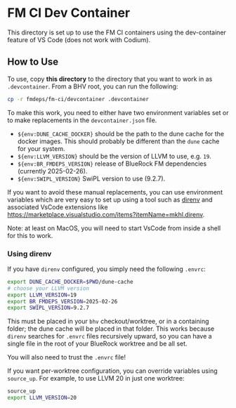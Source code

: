 # FM CI Dev Container

This directory is set up to use the FM CI containers using the dev-container
feature of VS Code (does not work with Codium).

## How to Use

To use, copy **this directory** to the directory that you want to work in as
`.devcontainer`. From a BHV root, you can run the following:

```sh
cp -r fmdeps/fm-ci/devcontainer .devcontainer
```

To make this work, you need to either have two environment variables set or to
make replacements in the `devcontainer.json` file.

- `${env:DUNE_CACHE_DOCKER}` should be the path to the dune cache for the docker
  images. This should probably be different than the `dune` cache for your
  system.
- `${env:LLVM_VERSION}` should be the version of LLVM to use, e.g. `19`.
- `${env:BR_FMDEPS_VERSION}` release of BlueRock FM dependencies (currently 2025-02-26).
- `${env:SWIPL_VERSION}` SwiPL version to use (9.2.7).


If you want to avoid these manual replacements, you can use environment
variables which are very easy to set up using a tool such as
[direnv](https://direnv.net/) and associated VsCode extensions like
https://marketplace.visualstudio.com/items?itemName=mkhl.direnv.

Note: at least on MacOS, you will need to start VsCode from inside a shell for
this to work.

### Using direnv

If you have `direnv` configured, you simply need the following `.envrc`:

```sh
export DUNE_CACHE_DOCKER=$PWD/dune-cache
# choose your LLVM version
export LLVM_VERSION=19
export BR_FMDEPS_VERSION=2025-02-26
export SWIPL_VERSION=9.2.7
```

This must be placed in your `bhv` checkout/worktree, or in a containing folder;
the dune cache will be placed in that folder.
This works because `direnv` searches for `.envrc` files recursively upward, so
you can have a single file in the root of your BlueRock worktree and be all set.

You will also need to trust the `.envrc` file!

If you want per-worktree configuration, you can override variables using
`source_up`. For example, to use LLVM 20 in just one worktree:
```sh
source_up
export LLVM_VERSION=20
```

